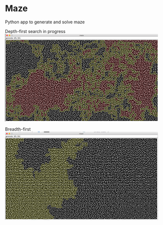 # Maze
Python app to generate and solve maze

Depth-first search in progress
![](dfs.png?raw=true "Depth-first")

Breadth-first
![](bfs.png?raw=true "Breadth-first")